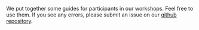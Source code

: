 We put together some guides for participants in our workshops. Feel free to use them. If you see any errors, please submit an issue on our [github repository](https://github.com/eloquently/eloquently.github.io).

